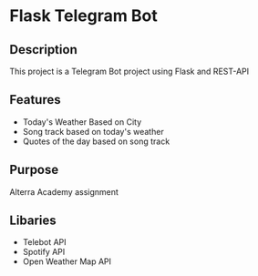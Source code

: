 # Flask Telegram Bot

## Description
This project is a Telegram Bot project using Flask and REST-API

## Features
* Today's Weather Based on City
* Song track based on today's weather
* Quotes of the day based on song track

## Purpose
Alterra Academy assignment

## Libaries
* Telebot API
* Spotify API
* Open Weather Map API
